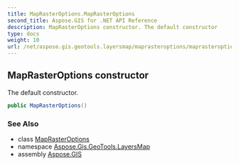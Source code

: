 ```yaml
---
title: MapRasterOptions.MapRasterOptions
second_title: Aspose.GIS for .NET API Reference
description: MapRasterOptions constructor. The default constructor
type: docs
weight: 10
url: /net/aspose.gis.geotools.layersmap/maprasteroptions/maprasteroptions/
---
```

## MapRasterOptions constructor

The default constructor.

```csharp
public MapRasterOptions()
```

### See Also

* class [MapRasterOptions](../)
* namespace [Aspose.Gis.GeoTools.LayersMap](../../maprasteroptions/)
* assembly [Aspose.GIS](../../../)


